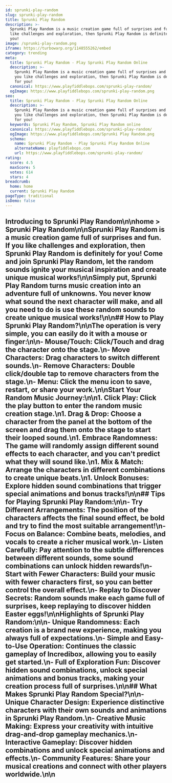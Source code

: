 ```yaml
---
id: sprunki-play-random
slug: sprunki-play-random
title: Sprunki Play Random
description: >-
  Sprunki Play Random is a music creation game full of surprises and fun. If you
  like challenges and exploration, then Sprunki Play Random is definitely for
  you!
image: /sprunki-play-random.png
iframe: https://turbowarp.org/1148555262/embed
category: trending
meta:
  title: Sprunki Play Random - Play Sprunki Play Random Online
  description: >-
    Sprunki Play Random is a music creation game full of surprises and fun. If
    you like challenges and exploration, then Sprunki Play Random is definitely
    for you!
  canonical: https://www.playfiddlebops.com/sprunki-play-random/
  ogImage: https://www.playfiddlebops.com/sprunki-play-random.png
seo:
  title: Sprunki Play Random - Play Sprunki Play Random Online
  description: >-
    Sprunki Play Random is a music creation game full of surprises and fun. If
    you like challenges and exploration, then Sprunki Play Random is definitely
    for you!
  keywords: Sprunki Play Random, Sprunki Play Random online
  canonical: https://www.playfiddlebops.com/sprunki-play-random/
  ogImage: https://www.playfiddlebops.com/Sprunki Play Random.png
  schema:
    name: Sprunki Play Random - Play Sprunki Play Random Online
    alternateName: playfiddlebops.com
    url: https://www.playfiddlebops.com/sprunki-play-random/
rating:
  score: 4.5
  maxScore: 5
  votes: 614
  stars: 4
breadcrumb:
  home: home
  current: Sprunki Play Random
pageType: traditional
isDemo: false
---
```


## Introducing to Sprunki Play Random\n\nhome > Sprunki Play Random\n\nSprunki Play Random is a music creation game full of surprises and fun. If you like challenges and exploration, then Sprunki Play Random is definitely for you! Come and join Sprunki Play Random, let the random sounds ignite your musical inspiration and create unique musical works!\n\nSimply put, Sprunki Play Random turns music creation into an adventure full of unknowns. You never know what sound the next character will make, and all you need to do is use these random sounds to create unique musical works!\n\n## How to Play Sprunki Play Random?\n\nThe operation is very simple, you can easily do it with a mouse or finger:\n\n- **Mouse/Touch**: Click/Touch and drag the character onto the stage.\n- **Move Characters**: Drag characters to switch different sounds.\n- **Remove Characters**: Double click/double tap to remove characters from the stage.\n- **Menu**: Click the menu icon to save, restart, or share your work.\n\nStart Your Random Music Journey:\n\n1. **Click Play**: Click the play button to enter the random music creation stage.\n1. **Drag & Drop**: Choose a character from the panel at the bottom of the screen and drag them onto the stage to start their looped sound.\n1. **Embrace Randomness**: The game will randomly assign different sound effects to each character, and you can't predict what they will sound like.\n1. **Mix & Match**: Arrange the characters in different combinations to create unique beats.\n1. **Unlock Bonuses**: Explore hidden sound combinations that trigger special animations and bonus tracks!\n\n## Tips for Playing Sprunki Play Random:\n\n- **Try Different Arrangements**: The position of the characters affects the final sound effect, be bold and try to find the most suitable arrangement!\n- **Focus on Balance**: Combine beats, melodies, and vocals to create a richer musical work.\n- **Listen Carefully**: Pay attention to the subtle differences between different sounds, some sound combinations can unlock hidden rewards!\n- **Start with Fewer Characters**: Build your music with fewer characters first, so you can better control the overall effect.\n- **Replay to Discover Secrets**: Random sounds make each game full of surprises, keep replaying to discover hidden Easter eggs!\n\nHighlights of Sprunki Play Random:\n\n- **Unique Randomness**: Each creation is a brand new experience, making you always full of expectations.\n- **Simple and Easy-to-Use Operation**: Continues the classic gameplay of Incredibox, allowing you to easily get started.\n- **Full of Exploration Fun**: Discover hidden sound combinations, unlock special animations and bonus tracks, making your creation process full of surprises.\n\n## What Makes Sprunki Play Random Special?\n\n- **Unique Character Design**: Experience distinctive characters with their own sounds and animations in Sprunki Play Random.\n- **Creative Music Making**: Express your creativity with intuitive drag-and-drop gameplay mechanics.\n- **Interactive Gameplay**: Discover hidden combinations and unlock special animations and effects.\n- **Community Features**: Share your musical creations and connect with other players worldwide.\n\n